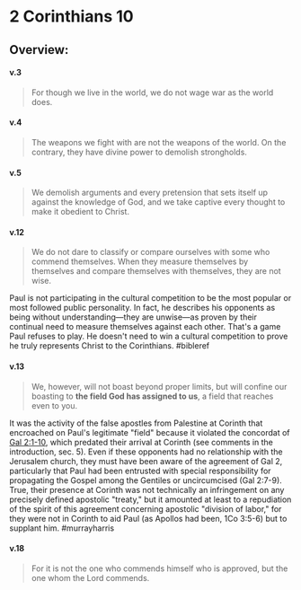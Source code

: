 # 2 Corinthians 10

## Overview:


#### v.3
>For though we live in the world, we do not wage war as the world does.

#### v.4
>The weapons we fight with are not the weapons of the world. On the contrary, they have divine power to demolish strongholds.

#### v.5
>We demolish arguments and every pretension that sets itself up against the knowledge of God, and we take captive every thought to make it obedient to Christ.

#### v.12
>We do not dare to classify or compare ourselves with some who commend themselves. When they measure themselves by themselves and compare themselves with themselves, they are not wise.

Paul is not participating in the cultural competition to be the most popular or most followed public personality. In fact, he describes his opponents as being without understanding—they are unwise—as proven by their continual need to measure themselves against each other. That's a game Paul refuses to play. He doesn't need to win a cultural competition to prove he truly represents Christ to the Corinthians.
#bibleref 

#### v.13
>We, however, will not boast beyond proper limits, but will confine our boasting to **the field God has assigned to us**, a field that reaches even to you.

It was the activity of the false apostles from Palestine at Corinth that encroached on Paul's legitimate "field" because it violated the concordat of [Gal 2:1-10](Galations2), which predated their arrival at Corinth (see comments in the introduction, sec. 5). Even if these opponents had no relationship with the Jerusalem church, they must have been aware of the agreement of Gal 2, particularly that Paul had been entrusted with special responsibility for propagating the Gospel among the Gentiles or uncircumcised (Gal 2:7-9). True, their presence at Corinth was not technically an infringement on any precisely defined apostolic "treaty," but it amounted at least to a repudiation of the spirit of this agreement concerning apostolic "division of labor," for they were not in Corinth to aid Paul (as Apollos had been, 1Co 3:5-6) but to supplant him.
#murrayharris 

#### v.18
>For it is not the one who commends himself who is approved, but the one whom the Lord commends.


